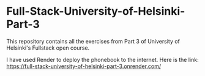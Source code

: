 # Full-Stack-University-of-Helsinki-Part-3

This repository contains all the exercises from Part 3 of  University of Helsinki's Fullstack open course.

I have used Render to deploy the phonebook to the internet.
Here is the link: https://full-stack-university-of-helsinki-part-3.onrender.com/
